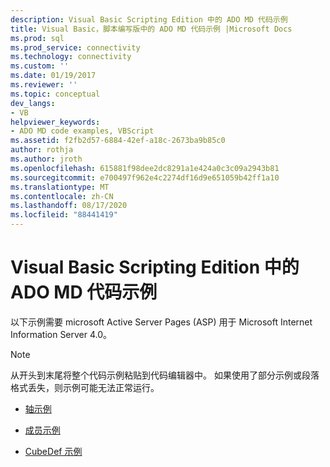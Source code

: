 ```yaml
---
description: Visual Basic Scripting Edition 中的 ADO MD 代码示例
title: Visual Basic，脚本编写版中的 ADO MD 代码示例 |Microsoft Docs
ms.prod: sql
ms.prod_service: connectivity
ms.technology: connectivity
ms.custom: ''
ms.date: 01/19/2017
ms.reviewer: ''
ms.topic: conceptual
dev_langs:
- VB
helpviewer_keywords:
- ADO MD code examples, VBScript
ms.assetid: f2fb2d57-6884-42ef-a18c-2673ba9b85c0
author: rothja
ms.author: jroth
ms.openlocfilehash: 615881f98dee2dc8291a1e424a0c3c09a2943b81
ms.sourcegitcommit: e700497f962e4c2274df16d9e651059b42ff1a10
ms.translationtype: MT
ms.contentlocale: zh-CN
ms.lasthandoff: 08/17/2020
ms.locfileid: "88441419"
---
```

# <a name="ado-md-code-examples-in-visual-basic-scripting-edition"></a>Visual Basic Scripting Edition 中的 ADO MD 代码示例
以下示例需要 microsoft Active Server Pages (ASP) 用于 Microsoft Internet Information Server 4.0。  
  
> [!NOTE]
>  从开头到末尾将整个代码示例粘贴到代码编辑器中。 如果使用了部分示例或段落格式丢失，则示例可能无法正常运行。  
  
-   [轴示例](../../../ado/reference/ado-md-api/axis-example-vbscript.md)  
  
-   [成员示例](../../../ado/reference/ado-md-api/members-example-vbscript.md)  
  
-   [CubeDef 示例](../../../ado/reference/ado-md-api/cubedef-example-vbscript.md)
